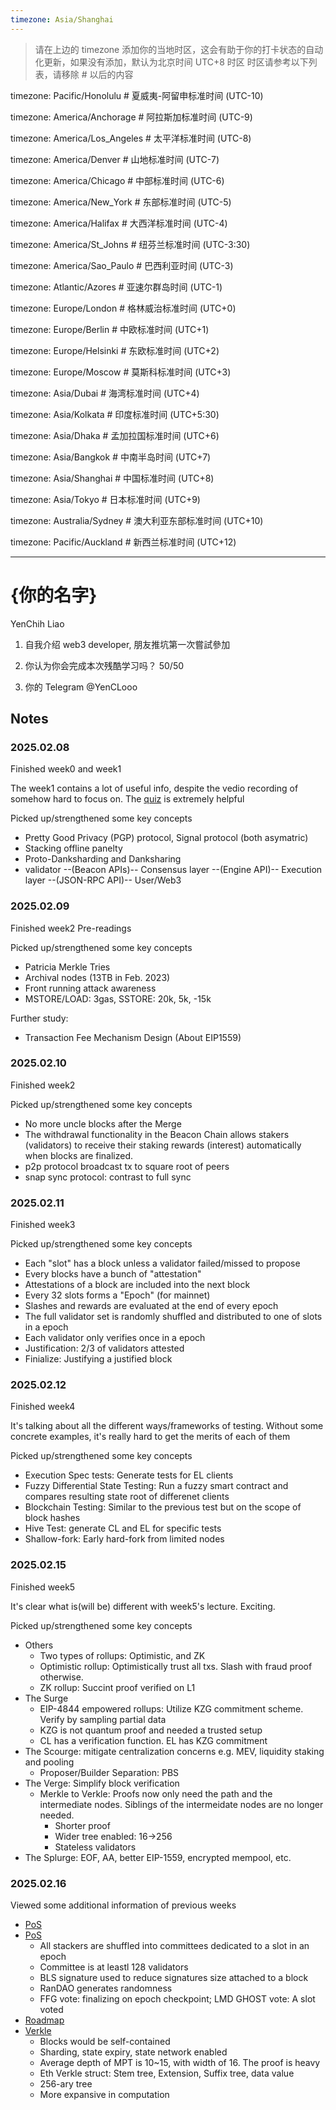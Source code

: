 ```yaml
---
timezone: Asia/Shanghai
---
```


> 请在上边的 timezone 添加你的当地时区，这会有助于你的打卡状态的自动化更新，如果没有添加，默认为北京时间 UTC+8 时区
> 时区请参考以下列表，请移除 # 以后的内容

timezone: Pacific/Honolulu # 夏威夷-阿留申标准时间 (UTC-10)

timezone: America/Anchorage # 阿拉斯加标准时间 (UTC-9)

timezone: America/Los_Angeles # 太平洋标准时间 (UTC-8)

timezone: America/Denver # 山地标准时间 (UTC-7)

timezone: America/Chicago # 中部标准时间 (UTC-6)

timezone: America/New_York # 东部标准时间 (UTC-5)

timezone: America/Halifax # 大西洋标准时间 (UTC-4)

timezone: America/St_Johns # 纽芬兰标准时间 (UTC-3:30)

timezone: America/Sao_Paulo # 巴西利亚时间 (UTC-3)

timezone: Atlantic/Azores # 亚速尔群岛时间 (UTC-1)

timezone: Europe/London # 格林威治标准时间 (UTC+0)

timezone: Europe/Berlin # 中欧标准时间 (UTC+1)

timezone: Europe/Helsinki # 东欧标准时间 (UTC+2)

timezone: Europe/Moscow # 莫斯科标准时间 (UTC+3)

timezone: Asia/Dubai # 海湾标准时间 (UTC+4)

timezone: Asia/Kolkata # 印度标准时间 (UTC+5:30)

timezone: Asia/Dhaka # 孟加拉国标准时间 (UTC+6)

timezone: Asia/Bangkok # 中南半岛时间 (UTC+7)

timezone: Asia/Shanghai # 中国标准时间 (UTC+8)

timezone: Asia/Tokyo # 日本标准时间 (UTC+9)

timezone: Australia/Sydney # 澳大利亚东部标准时间 (UTC+10)

timezone: Pacific/Auckland # 新西兰标准时间 (UTC+12)

---

# {你的名字}
YenChih Liao
1. 自我介绍
web3 developer, 朋友推坑第一次嘗試參加

2. 你认为你会完成本次残酷学习吗？
50/50

3. 你的 Telegram
@YenCLooo

## Notes

<!-- Content_START -->

### 2025.02.08
Finished week0 and week1

The week1 contains a lot of useful info, despite the vedio recording of somehow hard to focus on. The [quiz](https://ethereum.org/zh/quizzes/) is extremely helpful

Picked up/strengthened some key concepts
- Pretty Good Privacy (PGP) protocol, Signal protocol (both asymatric)
- Stacking offline panelty
- Proto-Danksharding and Danksharing
- validator --(Beacon APIs)-- Consensus layer --(Engine API)-- Execution layer --(JSON-RPC API)-- User/Web3

### 2025.02.09
Finished week2 Pre-readings

Picked up/strengthened some key concepts
- Patricia Merkle Tries
- Archival nodes (13TB in Feb. 2023)
- Front running attack awareness
- MSTORE/LOAD: 3gas, SSTORE: 20k, 5k, -15k

Further study:
- Transaction Fee Mechanism Design (About EIP1559)

### 2025.02.10
Finished week2

Picked up/strengthened some key concepts
- No more uncle blocks after the Merge
- The withdrawal functionality in the Beacon Chain allows stakers (validators) to receive their staking rewards (interest) automatically when blocks are finalized.
- p2p protocol broadcast tx to square root of peers
- snap sync protocol: contrast to full sync

### 2025.02.11
Finished week3

Picked up/strengthened some key concepts
- Each "slot" has a block unless a validator failed/missed to propose
- Every blocks have a bunch of "attestation"
- Attestations of a block are included into the next block
- Every 32 slots forms a "Epoch" (for mainnet)
- Slashes and rewards are evaluated at the end of every epoch
- The full validator set is randomly shuffled and distributed to one of slots in a epoch
- Each validator only verifies once in a epoch
- Justification: 2/3 of validators attested
- Finialize: Justifying a justified block

### 2025.02.12
Finished week4

It's talking about all the different ways/frameworks of testing. Without some concrete examples, it's really hard to get the merits of each of them

Picked up/strengthened some key concepts
- Execution Spec tests: Generate tests for EL clients
- Fuzzy Differential State Testing: Run a fuzzy smart contract and compares resulting state root of differenet clients
- Blockchain Testing: Similar to the previous test but on the scope of block hashes
- Hive Test: generate CL and EL for specific tests
- Shallow-fork: Early hard-fork from limited nodes

### 2025.02.15
Finished week5

It's clear what is(will be) different with week5's lecture. Exciting.

Picked up/strengthened some key concepts
- Others
    - Two types of rollups: Optimistic, and ZK
    - Optimistic rollup: Optimistically trust all txs. Slash with fraud proof otherwise.
    - ZK rollup: Succint proof verified on L1
- The Surge
    - EIP-4844 empowered rollups: Utilize KZG commitment scheme. Verify by sampling partial data
    - KZG is not quantum proof and needed a trusted setup
    - CL has a verification function. EL has KZG commitment
- The Scourge: mitigate centralization concerns e.g. MEV, liquidity staking and pooling
    - Proposer/Builder Separation: PBS
- The Verge: Simplify block verification
    - Merkle to Verkle: Proofs now only need the path and the intermediate nodes. Siblings of the intermeidate nodes are no longer needed.
        - Shorter proof
        - Wider tree enabled: 16->256
        - Stateless validators
- The Splurge: EOF, AA, better EIP-1559, encrypted mempool, etc.

### 2025.02.16
Viewed some additional information of previous weeks

- [PoS](https://www.youtube.com/watch?v=5gfNUVmX3Es)
- [PoS](https://ethos.dev/beacon-chain#staking-rewards-and-penalties)
    - All stackers are shuffled into committees dedicated to a slot in an epoch
    - Committee is at leastl 128 validators
    - BLS signature used to reduce signatures size attached to a block
    - RanDAO generates randomness
    - FFG vote: finalizing on epoch checkpoint; LMD GHOST vote: A slot voted
- [Roadmap](https://domothy.com/roadmap/#the-merge)
- [Verkle](https://notes.ethereum.org/@domothy/verkle_links)
    - Blocks would be self-contained
    - Sharding, state expiry, state network enabled
    - Average depth of MPT is 10~15, with width of 16. The proof is heavy
    - Eth Verkle struct: Stem tree, Extension, Suffix tree, data value
    - 256-ary tree
    - More expansive in computation

<!-- Content_END -->
